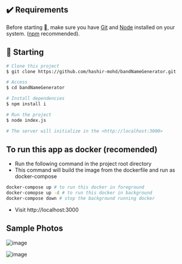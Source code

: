 ## :heavy_check_mark: Requirements ##

Before starting :checkered_flag:, make sure you have [Git](https://git-scm.com) and [Node](https://nodejs.org/en/) installed on your system. ([npm](https://www.npmjs.com/) recommended).

## :checkered_flag: Starting ##

```bash
# Clone this project
$ git clone https://github.com/hashir-mohd/bandNameGenerator.git

# Access
$ cd bandNameGenerator

# Install dependencies
$ npm install i

# Run the project
$ node index.js

# The server will initialize in the <http://localhost:3000>
```


## To run this app as docker (recomended)
- Run the following command in the project root directory
- This command will build the image from the dockerfile and run as docker-compose

```bash
docker-compose up # to run this docker in foreground
docker-comopse up -d # to run this docker in background
docker-compose down # stop the background running docker
```
- Visit http://localhost:3000


## Sample Photos
![image](https://github.com/hashir-mohd/bandNameGenerator/assets/142725430/1e000359-3446-44fb-a848-52a92cf6657d)

![image](https://github.com/hashir-mohd/bandNameGenerator/assets/142725430/b51dcada-e983-40d2-9aba-e22d79577037)

